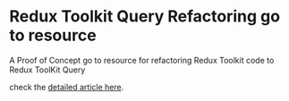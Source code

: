 # Redux Toolkit Query Refactoring go to resource

A Proof of Concept go to resource for refactoring Redux Toolkit code to Redux ToolKit Query

check the [detailed article here](https://redux-toolkit.js.org/rtk-query/usage/migrating-to-rtk-query).
